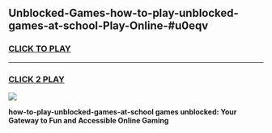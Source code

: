 
## Unblocked-Games-how-to-play-unblocked-games-at-school-Play-Online-#u0eqv
<h3>
<a href="https://premium.freeplayer.one?title=how-to-play-unblocked-games-at-school&ref=27F">CLICK TO PLAY</a></h3>
<hr>

<h3>
<a href="https://premium.freeplayer.one?title=how-to-play-unblocked-games-at-school&ref=27F">CLICK 2 PLAY</a>
  
</h3>

<a href="https://premium.freeplayer.one?title=how-to-play-unblocked-games-at-school&ref=27F"><img src="https://clearcache.store/games.png"></a>


**how-to-play-unblocked-games-at-school games unblocked: Your Gateway to Fun and Accessible Online Gaming**
